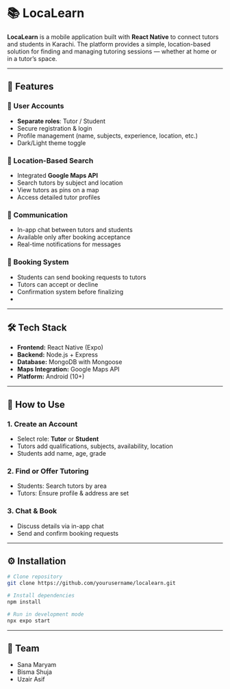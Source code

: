 # 📚 LocaLearn

**LocaLearn** is a mobile application built with **React Native** to connect tutors and students in Karachi. The platform provides a simple, location-based solution for finding and managing tutoring sessions — whether at home or in a tutor’s space.

---

## 🚀 Features

### 👤 User Accounts
- **Separate roles**: Tutor / Student
- Secure registration & login
- Profile management (name, subjects, experience, location, etc.)
- Dark/Light theme toggle

### 📍 Location-Based Search
- Integrated **Google Maps API**
- Search tutors by subject and location
- View tutors as pins on a map
- Access detailed tutor profiles

### 💬 Communication
- In-app chat between tutors and students
- Available only after booking acceptance
- Real-time notifications for messages

### 📅 Booking System
- Students can send booking requests to tutors
- Tutors can accept or decline
- Confirmation system before finalizing
- 
---

## 🛠 Tech Stack
- **Frontend:** React Native (Expo)
- **Backend:** Node.js + Express
- **Database:** MongoDB with Mongoose
- **Maps Integration:** Google Maps API
- **Platform:** Android (10+)

---

## 📖 How to Use

### 1. Create an Account
- Select role: **Tutor** or **Student**
- Tutors add qualifications, subjects, availability, location
- Students add name, age, grade

### 2. Find or Offer Tutoring
- Students: Search tutors by area
- Tutors: Ensure profile & address are set

### 3. Chat & Book
- Discuss details via in-app chat
- Send and confirm booking requests

---

## ⚙️ Installation
```bash
# Clone repository
git clone https://github.com/yourusername/localearn.git

# Install dependencies
npm install

# Run in development mode
npx expo start
```
---

## 🤝 Team
- Sana Maryam  
- Bisma Shuja  
- Uzair Asif  
